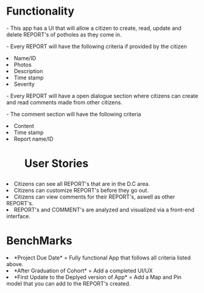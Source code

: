 <h1>Functionality</h1>

<p>- This app has a UI that will allow a citizen to create, read, update and delete REPORT's of potholes as they come in.</p>
    <p>- Every REPORT will have the following criteria if provided by the citizen</p>
        <li>Name/ID</li>
        <li>Photos</li>
        <li>Description</li>
        <li>Time stamp</li>
        <li>Severity</li>

<p>- Every REPORT will have a open dialogue section where citizens can create and read comments made from other citizens.</p>

<p>- The comment section will have the following criteria</p>
        <li>Content</li>
        <li>Time stamp</li>
        <li>Report name/ID</li>

<h1>
    <ul>User Stories</ul>
</h1>
        <li>Citizens can see all REPORT's that are in the D.C area.</li>
        <li>Citizens can customize REPORT's before they go out.</li>
        <li>Citizens can view comments for their REPORT's, aswell as other REPORT's.</li>
        <li>REPORT's and COMMENT's are analyzed and visualized via a front-end interface.</li>

<h1>BenchMarks</h1>
    <li>*Project Due Date* = Fully functional App that follows all criteria listed above.</li>
    <li>*After Graduation of Cohort* = Add a completed UI/UX </li>
    <li>*First Update to the Deplyed version of App* = Add a Map and Pin model that you can add to the REPORT's created.</li>
